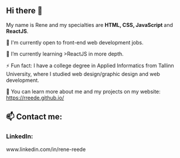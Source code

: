 <h2>Hi there 👋</h2>

My name is Rene and my specialties are  <strong>HTML, CSS, JavaScript </strong>and <strong>ReactJS</strong>. 

💬 I'm currently open to front-end web development jobs.

🌱 I’m currently learning >ReactJS in more depth.

⚡ Fun fact: I have a college degree in Applied Informatics from Tallinn University, where I studied web design/graphic design and web development.

🔭 You can learn more about me and my projects on my website: https://rreede.github.io/

<h2> 📫 Contact me:</h2>

<h3>LinkedIn:</h3>
www.linkedin.com/in/rene-reede

<!--
**rreede/rreede** is a ✨ _special_ ✨ repository because its `README.md` (this file) appears on your GitHub profile.

Here are some ideas to get you started:

- 🔭 I’m currently working on ...
- 🌱 I’m currently learning ...
- 👯 I’m looking to collaborate on ...
- 🤔 I’m looking for help with ...
- 💬 Ask me about ...
- 📫 How to reach me: ...
- 😄 Pronouns: ...
- ⚡ Fun fact: ...
-->
